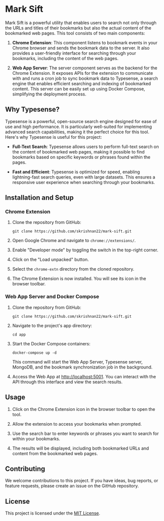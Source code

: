 # Mark Sift

Mark Sift is a powerful utility that enables users to search not only through the URLs and titles of their bookmarks but also the actual content of the bookmarked web pages. This tool consists of two main components:

1. **Chrome Extension**: This component listens to bookmark events in your Chrome browser and sends the bookmark data to the server. It also provides a user-friendly interface for searching through your bookmarks, including the content of the web pages.

2. **Web App Server**: The server component serves as the backend for the Chrome Extension. It exposes APIs for the extension to communicate with and runs a cron job to sync bookmark data to Typesense, a search engine that enables efficient searching and indexing of bookmarked content. This server can be easily set up using Docker Compose, simplifying the deployment process.

## Why Typesense?

Typesense is a powerful, open-source search engine designed for ease of use and high performance. It is particularly well-suited for implementing advanced search capabilities, making it the perfect choice for this tool. Here's why Typesense is useful for this project:

- **Full-Text Search**: Typesense allows users to perform full-text search on the content of bookmarked web pages, making it possible to find bookmarks based on specific keywords or phrases found within the pages.

- **Fast and Efficient**: Typesense is optimized for speed, enabling lightning-fast search queries, even with large datasets. This ensures a responsive user experience when searching through your bookmarks.


## Installation and Setup

### Chrome Extension

1. Clone the repository from GitHub:

   ```shell
   git clone https://github.com/skrishnan22/mark-sift.git
   ```

2. Open Google Chrome and navigate to `chrome://extensions/`.

3. Enable "Developer mode" by toggling the switch in the top-right corner.

4. Click on the "Load unpacked" button.

5. Select the `chrome-extn` directory from the cloned repository.

6. The Chrome Extension is now installed. You will see its icon in the browser toolbar.

### Web App Server and Docker Compose

1. Clone the repository from GitHub:

   ```shell
   git clone https://github.com/skrishnan22/mark-sift.git
   ```

2. Navigate to the project's app directory:

   ```shell
   cd app
   ```

3. Start the Docker Compose containers:

   ```shell
   docker-compose up -d
   ```

   This command will start the Web App Server, Typesense server, MongoDB, and the bookmark synchronization job in the background.

5. Access the Web App at [http://localhost:5001](http://localhost:5001). You can interact with the API through this interface and view the search results.

## Usage

1. Click on the Chrome Extension icon in the browser toolbar to open the tool.

2. Allow the extension to access your bookmarks when prompted.

3. Use the search bar to enter keywords or phrases you want to search for within your bookmarks.

4. The results will be displayed, including both bookmarked URLs and content from the bookmarked web pages.

## Contributing

We welcome contributions to this project. If you have ideas, bug reports, or feature requests, please create an issue on the GitHub repository.

## License

This project is licensed under the [MIT License](LICENSE).

